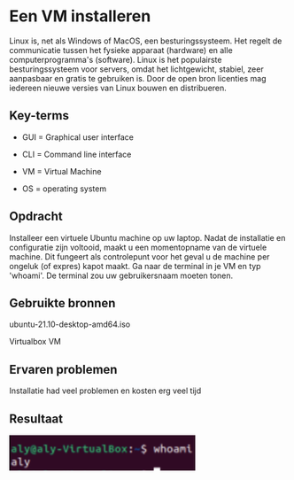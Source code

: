 # Een VM installeren

Linux is, net als Windows of MacOS, een besturingssysteem. 
Het regelt de communicatie tussen het fysieke apparaat (hardware) en alle computerprogramma's (software).
Linux is het populairste besturingssysteem voor servers, omdat het lichtgewicht, stabiel, zeer aanpasbaar en gratis te gebruiken is. 
Door de open bron licenties mag iedereen nieuwe versies van Linux bouwen en distribueren.

## Key-terms

- GUI = Graphical user interface

- CLI = Command line interface

- VM = Virtual Machine

- OS = operating system 

## Opdracht

Installeer een virtuele Ubuntu machine op uw laptop. 
Nadat de installatie en configuratie zijn voltooid, maakt u een momentopname van de virtuele machine. 
Dit fungeert als controlepunt voor het geval u de machine per ongeluk (of expres) kapot maakt. 
Ga naar de terminal in je VM en typ 'whoami'. De terminal zou uw gebruikersnaam moeten tonen.

## Gebruikte bronnen

ubuntu-21.10-desktop-amd64.iso

Virtualbox VM

## Ervaren problemen

Installatie had veel problemen en kosten erg veel tijd

## Resultaat

![naamvandeplaatje](../00_includes/whoamiscreenhot.png)
